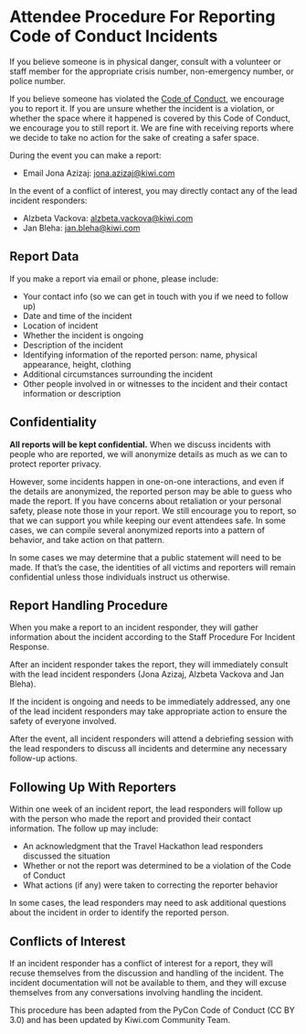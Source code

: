 # Attendee Procedure For Reporting Code of Conduct Incidents

If you believe someone is in physical danger, consult with a volunteer or staff member for the appropriate crisis number, non-emergency number, or police number.

If you believe someone has violated the [Code of Conduct](https://github.com/Global-Travel-Hackathon/Code-of-Conduct/blob/master/README.md), we encourage you to report it. If you are unsure whether the incident is a violation, or whether the space where it happened is covered by this Code of Conduct, we encourage you to still report it. We are fine with receiving reports where we decide to take no action for the sake of creating a safer space.

During the event you can make a report:

* Email Jona Azizaj: <jona.azizaj@kiwi.com>

In the event of a conflict of interest, you may directly contact any of the lead incident responders:

* Alzbeta Vackova: <alzbeta.vackova@kiwi.com>
* Jan Bleha: <jan.bleha@kiwi.com>

## Report Data

If you make a report via email or phone, please include:
* Your contact info (so we can get in touch with you if we need to follow up)
* Date and time of the incident
* Location of incident
* Whether the incident is ongoing
* Description of the incident
* Identifying information of the reported person: name, physical appearance, height, clothing
* Additional circumstances surrounding the incident
* Other people involved in or witnesses to the incident and their contact information or description

## Confidentiality

**All reports will be kept confidential.** When we discuss incidents with people who are reported, we will anonymize details as much as we can to protect reporter privacy.

However, some incidents happen in one-on-one interactions, and even if the details are anonymized, the reported person may be able to guess who made the report. If you have concerns about retaliation or your personal safety, please note those in your report. We still encourage you to report, so that we can support you while keeping our event attendees safe. In some cases, we can compile several anonymized reports into a pattern of behavior, and take action on that pattern.

In some cases we may determine that a public statement will need to be made. If that’s the case, the identities of all victims and reporters will remain confidential unless those individuals instruct us otherwise.

## Report Handling Procedure

When you make a report to an incident responder, they will gather information about the incident according to the Staff Procedure For Incident Response.

After an incident responder takes the report, they will immediately consult with the lead incident responders (Jona Azizaj, Alzbeta Vackova and Jan Bleha).

If the incident is ongoing and needs to be immediately addressed, any one of the lead incident responders may take appropriate action to ensure the safety of everyone involved.

After the event, all incident responders will attend a debriefing session with the lead responders to discuss all incidents and determine any necessary follow-up actions.

## Following Up With Reporters

Within one week of an incident report, the lead responders will follow up with the person who made the report and provided their contact information. The follow up may include:

* An acknowledgment that the Travel Hackathon lead responders discussed the situation
* Whether or not the report was determined to be a violation of the Code of Conduct
* What actions (if any) were taken to correcting the reporter behavior

In some cases, the lead responders may need to ask additional questions about the incident in order to identify the reported person.

## Conflicts of Interest

If an incident responder has a conflict of interest for a report, they will recuse themselves from the discussion and handling of the incident. The incident documentation will not be available to them, and they will excuse themselves from any conversations involving handling the incident.

This procedure has been adapted from the PyCon Code of Conduct (CC BY 3.0) and has been updated by Kiwi.com Community Team.
